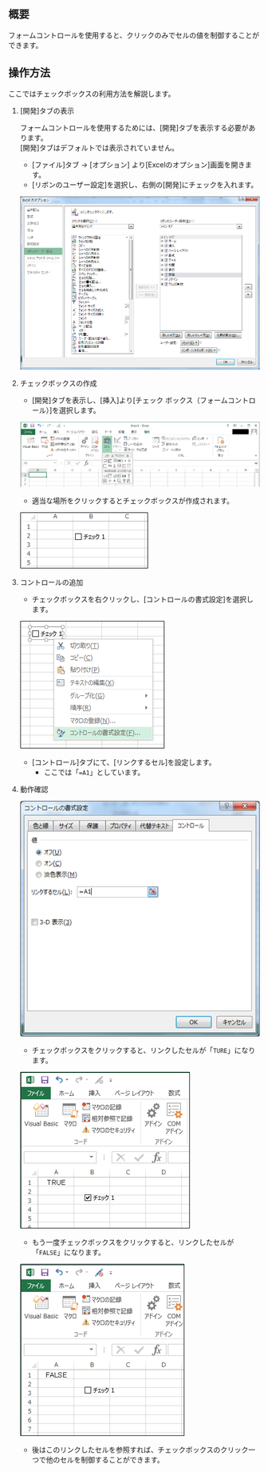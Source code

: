 
## 概要	
フォームコントロールを使用すると、クリックのみでセルの値を制御することができます。

## 操作方法	
ここではチェックボックスの利用方法を解説します。

1. [開発]タブの表示

   フォームコントロールを使用するためには、[開発]タブを表示する必要があります。  
   [開発]タブはデフォルトでは表示されていません。
   
   * [ファイル]タブ → [オプション] より[Excelのオプション]画面を開きます。
   * [リボンのユーザー設定]を選択し、右側の[開発]にチェックを入れます。

   ![](image1.png)

2. チェックボックスの作成

   * [開発]タブを表示し、[挿入]より[チェック ボックス（フォームコントロール）]を選択します。

   ![](image2.png)

   * 適当な場所をクリックするとチェックボックスが作成されます。

   ![](image3.png)

3. コントロールの追加

   * チェックボックスを右クリックし、[コントロールの書式設定]を選択します。

   ![](image4.png)

   * [コントロール]タブにて、[リンクするセル]を設定します。
      - ここでは「`=A1`」としています。

4. 動作確認

   ![](image5.png)
      
   * チェックボックスをクリックすると、リンクしたセルが「`TURE`」になります。

   ![](image6.png)
   
   * もう一度チェックボックスをクリックすると、リンクしたセルが「`FALSE`」になります。
   
   ![](image7.png)
   
   * 後はこのリンクしたセルを参照すれば、チェックボックスのクリック一つで他のセルを制御することができます。
   
